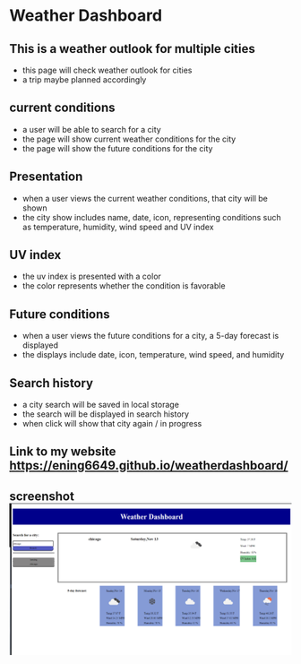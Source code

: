 # Weather Dashboard
## This is a weather outlook for multiple cities
* this page will check weather outlook for cities 
* a trip maybe planned accordingly 
## current conditions
* a user will be able to search for a city 
* the page will show current weather conditions for the city 
* the page will show the future conditions for the city 
## Presentation
* when a user views the current weather conditions, that city will be shown
* the city show includes name, date, icon, representing conditions such as temperature, humidity, wind speed and UV index
## UV index
* the uv index is presented with a color 
* the color represents whether the condition is favorable
## Future conditions
* when a user views the future conditions for a city, a 5-day forecast is displayed
* the displays include date, icon, temperature, wind speed, and humidity
## Search history
* a city search will be saved in local storage 
* the search will be displayed in search history
* when click will show that city again / in progress
## Link to my website  https://ening6649.github.io/weatherdashboard/
## screenshot  <img src="./assets/images/weatherdashboard.png" alt= "ScreenShot"/>